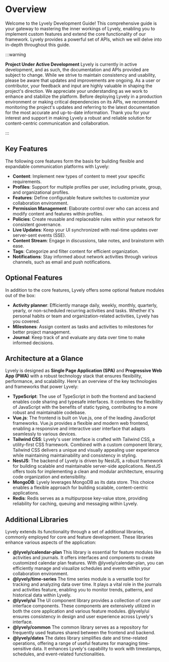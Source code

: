 ---
---

# Overview 

Welcome to the Lyvely Development Guide! This comprehensive guide is your gateway to mastering the inner workings of 
Lyvely, enabling you to implement custom features and extend the core functionality of our framework. Lyvely provides 
a powerful set of APIs, which we will delve into in-depth throughout this guide.


:::warning

 **Project Under Active Development**
 Lyvely is currently in active development, and as such, the documentation and APIs provided are subject to change. 
 While we strive to maintain consistency and usability, please be aware that updates and improvements are ongoing.
 As a user or contributor, your feedback and input are highly valuable in shaping the project's direction. 
 We appreciate your understanding as we work to enhance and stabilize the platform.
 Before deploying Lyvely in a production environment or making critical dependencies on its APIs, we recommend 
 monitoring the project's updates and referring to the latest documentation for the most accurate and up-to-date information.
 Thank you for your interest and support in making Lyvely a robust and reliable solution for content-centric 
 communication and collaboration.

:::

## Key Features

The following core features form the basis for building flexible and expandable communication platforms with Lyvely:

- **Content**: Implement new types of content to meet your specific requirements.
- **Profiles**: Support for multiple profiles per user, including private, group, and organizational profiles.
- **Features**: Define configurable feature switches to customize your collaboration environment.
- **Permission Management**: Elaborate control over who can access and modify content and features within profiles.
- **Policies**: Create reusable and replaceable rules within your network for consistent governance.
- **Live Updates**: Keep your UI synchronized with real-time updates over server-sent events (SSE).
- **Content Stream**: Engage in discussions, take notes, and brainstorm with ease.
- **Tags**: Categorize and filter content for efficient organization.
- **Notifications**: Stay informed about network activities through various channels, such as email and push notifications.

## Optional Features

In addition to the core features, Lyvely offers some optional feature modules out of the box:

- **Activity planner**: Efficiently manage daily, weekly, monthly, quarterly, yearly, or non-scheduled recurring
  activities and tasks. Whether it's personal habits or team and organization-related activities, Lyvely has you covered.
- **Milestones**: Assign content as tasks and activities to milestones for better project management.
- **Journal**: Keep track of and evaluate any data over time to make informed decisions.

## Architecture at a Glance

Lyvely is designed as **Single Page Application (SPA)** and **Progressive Web App (PWA)**
with a robust technology stack that ensures flexibility, performance, and scalability. Here's an overview of the key 
technologies and frameworks that power Lyvely:

- **TypeScript**: The use of TypeScript in both the frontend and backend enables code sharing and typesafe interfaces.
  It combines the flexibility of JavaScript with the benefits of static typing, contributing to a more robust and maintainable
  codebase.
- **Vue.js**: The frontend is built on Vue.js, one of the leading JavaScript frameworks. Vue.js provides a flexible and
  modern web frontend, enabling a responsive and interactive user interface that adapts seamlessly to various devices.
- **Tailwind CSS**: Lyvely's user interface is crafted with Tailwind CSS, a utility-first CSS framework. Combined with
  a custom component library, Tailwind CSS delivers a unique and visually appealing user experience while maintaining maintainability and consistency in styling.
- **NestJS**: The backend of Lyvely is driven by NestJS, a robust framework for building scalable and maintainable
  server-side applications. NestJS offers tools for implementing a clean and modular architecture, ensuring
  code organization and extensibility.
- **MongoDB**:  Lyvely leverages MongoDB as its data store. This choice enables a flexible approach
  for building scalable, content-centric applications.
- **Redis**: Redis serves as a multipurpose key-value store, providing reliability for caching, queuing and messaging within Lyvely.

## Additional Libraries

Lyvely extends its functionality through a set of additional libraries, commonly employed for core and feature development.
These libraries enhance various aspects of the application:

- **@lyvely/calendar-plan** This library is essential for feature modules like activities and journals. It offers
  interfaces and components to create customized calendar plan features. With @lyvely/calendar-plan, you can efficiently
  manage and visualize schedules and events within your collaboration environment.
- **@lyvely/time-series** The time series module is a versatile tool for tracking and analyzing data over time. It plays
  a vital role in the journals and activities feature, enabling you to monitor trends, patterns, and historical data within Lyvely.
- **@lyvely/ui** The UI component library provides a collection of core user interface components.
  These components are extensively utilized in both the core application and various feature modules. @lyvely/ui ensures
  consistency in design and user experience across Lyvely's interface.
- **@lyvely/common** The common library serves as a repository for frequently used features shared between the frontend
  and backend.
- **@lyvely/dates** The dates library simplifies date and time-related operations, offering a range of useful features
  for managing time-sensitive data. It enhances Lyvely's capability to work with timestamps, schedules, and event-related
  functionalities.


